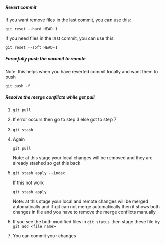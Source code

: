 ##### Revert commit

If you want remove files in the last commit, you can use this:

```
git reset --hard HEAD~1
```

If you need files in the last commit, you can use this:

```
git reset --soft HEAD~1
```


##### Forcefully push the commit to remote

Note: this helps when you have reverted commit locally and want them to push

```
git push -f
```


##### Resolve the merge conflicts while get pull

1. ``` git pull ```

2. If error occurs then go to step 3 else got to step 7

3. ``` git stash ```

4. Again 

   ``` git pull ```

   Note: at this stage your local changes will be removed and they are already stashed so get this back

5. ``` git stash apply --index ``` 

   If this not work 
   
   ``` git stash apply ```
   
   Note: at this stage your local and remote changes will be merged automatically and if git can not merge automatically
   then it shows both changes in file and you have to remove the merge conflicts manually

6. If you see the both modified files in ``` git status ``` then stage these file by ``` git add <file name> ```

7. You can commit your changes
